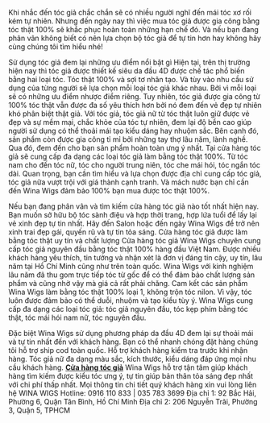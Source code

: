 Khi nhắc đến tóc giả chắc chắn sẽ có nhiều người nghĩ đến mái tóc xơ rối kém tự nhiên. Nhưng đến ngày nay thì việc mua tóc giả được gia công bằng tóc thật 100% sẽ khắc phục hoàn toàn những hạn chế đó. Và nếu bạn đang phân vân không biết có nên lựa chọn bộ tóc giả để tự tin hơn hay không hãy cùng chúng tôi tìm hiểu nhé!

Sử dụng tóc giả đem lại những ưu điểm nổi bật gì
Hiện tại, trên thị trường hiện nay thì tóc giả được thiết kế siêu da đầu 4D được chế tác phổ biến bằng hai loại tóc. Tóc thật 100% và sợi tơ nhân tạo. Và tùy vào nhu cầu sử dụng của từng người sẽ lựa chọn mỗi loại tóc giả khác nhau. Bởi vì mỗi loại sẽ có những ưu điểm nhược điểm riêng. Tuy nhiên, tóc giả được gia công từ 100% tóc thật vẫn được đa số yêu thích hơn bởi nó đem đến vẻ đẹp tự nhiên khó phân biệt thật giả.
Với tóc giả, tóc giả nữ từ tóc thật luôn giữ được vẻ đẹp và sự mềm mại, chắc khỏe của tóc tự nhiên, đem lại độ bền cao giúp người sử dụng có thể thoải mái tạo kiểu dáng hay nhuộm sắc. Bên cạnh đó, sản phẩm còn được gia công tỉ mỉ bởi những tay thợ lâu năm, lành nghề. Qua đó, đem đến cho bạn sản phẩm hoàn toàn ưng ý nhất.
Tại cửa hàng tóc giả sẽ cung cấp đa dạng các loại tóc giả làm bằng tóc thật 100%. Từ tóc nam cho đến tóc nữ, tóc cho người trung niên, tóc che mái hói, tóc ngắn tóc dài. Quan trọng, bạn cần tìm hiểu và lựa chọn được địa chỉ cung cấp tóc giả, tóc giả nữa vượt trội với giá thành cạnh tranh. Và mách nước bạn chỉ cần đến Wina Wigs đảm bảo 100% bạn mua được tóc thật 100%. 

Nếu bạn đang phân vân và tìm kiếm cửa hàng tóc giả nào tốt nhất hiện nay. Bạn muốn sở hữu bộ tóc sành điệu và hợp thời trang, hợp lứa tuổi để lấy lại vẻ xinh đẹp tự tin nhất. Hãy đến Salon hoặc đến ngày Wina Wigs để trở nên xinh trai đẹp gái, quyến rũ và tự tin tỏa sáng.
Cửa hàng tóc giả được làm bằng tóc thật uy tín và chất lượng
Cửa hàng tóc giả Wina Wigs chuyên cung cấp tóc giả nguyên đầu bằng tóc thật 100% hàng đầu Việt Nam. Được nhiều khách hàng yêu thích, tin tưởng và nhận xét là đơn vị đáng tin cậy, uy tín, lâu năm tại Hồ Chí Minh cũng như trên toàn quốc. Wina Wigs với kinh nghiệm lâu năm đã thu gom trực tiếp tóc từ gốc để có thể đảm bảo chất lượng sản phẩm và cũng nhờ vậy mà giá cả rất phải chăng.
Cam kết các sản phẩm Wina Wigs làm bằng tóc thật 100% loại 1, không trộn tóc nilon. Vì vậy,  tóc luôn được đảm bảo có thể duỗi, nhuộm và tạo kiểu tùy ý.  Wina Wigs cung cấp đa dạng các loại tóc giả: tóc giả nguyên đầu, tóc kẹp phím bằng tóc thật, tóc mái hói nam nữ, tóc nguyên đầu.

Đặc biệt Wina Wigs sử dụng phương pháp da đầu 4D đem lại sự thoải mái và tự tin nhất đến với khách hàng. Bạn có thể nhanh chóng đặt hàng chúng tôi hỗ trợ ship cod toàn quốc. Hỗ trợ khách hàng kiểm tra trước khi nhận hàng.
Tóc giả nữ đa dạng màu sắc, kích thước, kiểu dáng đáp ứng mọi nhu cầu khách hàng. [**Cửa hàng tóc giả**](https://www.winawigs.com/tocgianu) Wina Wigs hỗ trợ tận tâm giúp khách hàng tìm kiếm được kiểu tóc ưng ý, tự tin giúp bản thân tỏa sáng đẹp nhất với chi phí thấp nhất.
Mọi thông tin chi tiết quý khách hàng xin vui lòng liên hệ
WINA WIGS 
Hotline: 0916 110 833 | 035 783 3699
Địa chỉ 1: 92 Bắc Hải, Phường 6, Quận Tân Bình, Hồ Chí Minh
Địa chỉ 2: 206 Nguyễn Trãi, Phường 3, Quận 5, TPHCM


